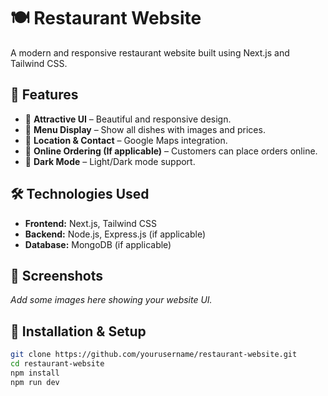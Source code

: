 # 🍽️ Restaurant Website

A modern and responsive restaurant website built using Next.js and Tailwind CSS.

## 🚀 Features
- 🍕 **Attractive UI** – Beautiful and responsive design.
- 📜 **Menu Display** – Show all dishes with images and prices.
- 📍 **Location & Contact** – Google Maps integration.
- 🛒 **Online Ordering (If applicable)** – Customers can place orders online.
- 🌙 **Dark Mode** – Light/Dark mode support.

## 🛠️ Technologies Used
- **Frontend:** Next.js, Tailwind CSS
- **Backend:** Node.js, Express.js (if applicable)
- **Database:** MongoDB (if applicable)

## 📸 Screenshots
_Add some images here showing your website UI._

## 🔧 Installation & Setup
```bash
git clone https://github.com/yourusername/restaurant-website.git
cd restaurant-website
npm install
npm run dev

